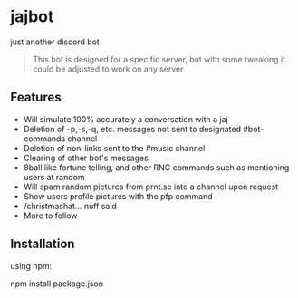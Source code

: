 # jajbot
just another discord bot

> This bot is designed for a specific server, but with some tweaking it could be adjusted to work on any server

## Features
- Will simulate 100% accurately a conversation with a jaj
- Deletion of -p,-s,-q, etc. messages not sent to designated #bot-commands channel
- Deletion of non-links sent to the #music channel
- Clearing of other bot's messages
- 8ball like fortune telling, and other RNG commands such as mentioning users at random
- Will spam random pictures from prnt.sc into a channel upon request
- Show users profile pictures with the pfp command
- /christmashat... nuff said
- More to follow

## Installation

using npm:

npm install package.json
